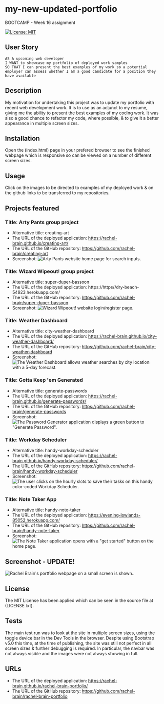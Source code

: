 # my-new-updated-portfolio
BOOTCAMP - Week 16 assignment


[![License: MIT](https://img.shields.io/badge/License-MIT-yellow.svg)](https://opensource.org/licenses/MIT)

## User Story

```
AS A upcoming web developer
I WANT to showcase my portfolio of deployed work samples
SO THAT I can present the best examples of my work so a potential employer can assess whether I am a good candidate for a position they have available
```

## Description
My motivation for undertaking this project was to update my portfolio with recent web development work.  It is to use as an adjunct to my resume, giving me the ability to present the best examples of my coding work.  It was also a good chance to refactor my code, where possible, & to give it a better appearance in multiple screen sizes.

## Installation
Open the (index.html) page in your prefered browser to see the finished webpage which is responsive so can be viewed on a number of different screen sizes.

## Usage
Click on the images to be directed to examples of my deployed work & on the github links to be transferred to my repositories.

## Projects featured
### Title: Arty Pants group project
* Alternative title: creating-art
* The URL of the deployed application:  https://rachel-brain.github.io/creating-art/
* The URL of the GitHub repository:     https://github.com/rachel-brain/creating-art
* Screenshot:
![Arty Pants website home page for search inputs.](./assets/images/arty-pants-project-2021.07.JPG)

### Title: Wizard Wipeout! group project
* Alternative title: super-duper-bassoon
* The URL of the deployed application:  https://https//dry-beach-54923.herokuapp.com/
* The URL of the GitHub repository:     https://github.com/rachel-brain/super-duper-bassoon
* Screenshot:
![Wizard Wipeout! website login/register page.](./assets/images/wizard-wipeout-project-2021.09.JPG)

### Title: Weather Dashboard
* Alternative title: city-weather-dashboard
* The URL of the deployed application:  https://rachel-brain.github.io/city-weather-dashboard/
* The URL of the GitHub repository:     https://github.com/rachel-brain/city-weather-dashboard
* Screenshot:
![The Weather Dashboard allows weather searches by city location with a 5-day forecast.](./assets/images/weather-dashboard-2021.07.JPG)

### Title: Gotta Keep 'em Generated
* Alternative title: generate-passwords
* The URL of the deployed application:  https://rachel-brain.github.io/generate-passwords/
* The URL of the GitHub repository:     https://github.com/rachel-brain/generate-passwords
* Screenshot:
![The Password Generator application displays a green button to "Generate Password".](./assets/images/gotta-keep-em-generated-2021.06.JPG)

### Title: Workday Scheduler
* Alternative title: handy-workday-scheduler
* The URL of the deployed application:  https://rachel-brain.github.io/handy-workday-scheduler/
* The URL of the GitHub repository:     https://github.com/rachel-brain/handy-workday-scheduler
* Screenshot:
![The user clicks on the hourly slots to save their tasks on this handy color-coded Workday Scheduler.](./assets/images/workday-scheduler-2021.06.JPG)

### Title: Note Taker App
* Alternative title: handy-note-taker
* The URL of the deployed application:  https://evening-lowlands-85052.herokuapp.com/
* The URL of the GitHub repository:     https://github.com/rachel-brain/handy-note-taker
* Screenshot:
![The Note Taker application opens with a "get started" button on the home page.](./assets/images/note-taker-app-2021.08.JPG)

## Screenshot - UPDATE!
![Rachel Brain's portfolio webpage on a small screen is shown.](./assets/images/screenshot-of-portfolio-website-2021.09.JPG).

## License
The MIT License has been applied which can be seen in the source file at (LICENSE.txt).

## Tests
The main test run was to look at the site in multiple screen sizes, using the toggle device bar in the Dev Tools in the browser.  Despite using Bootstrap v5.0 this time, at the time of publishing, the site was still not perfect in all screen sizes & further debugging is required.  In particular, the navbar was not always visible and the images were not always showing in full.

## URLs
* The URL of the deployed application:  https://rachel-brain.github.io/rachel-brain-portfolio/
* The URL of the GitHub repository:     https://github.com/rachel-brain/rachel-brain-portfolio